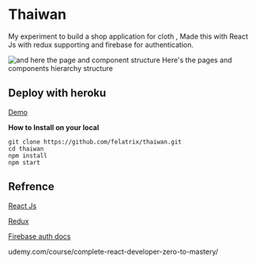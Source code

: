 # **Thaiwan**
My experiment to build a shop application for cloth , Made this with React Js with redux supporting and firebase for authentication.

![and here the page and component structure](https://res.cloudinary.com/dlycl62lh/image/upload/v1595951650/thaiwan/gambaran_besar_komponen_hogqhv.png)
Here's the pages and components hierarchy structure

## Deploy with heroku

[Demo](https://guarded-river-83715.herokuapp.com/shop)

 **How to Install on your local**

    git clone https://github.com/felatrix/thaiwan.git
    cd thaiwan
    npm install 
    npm start

## Refrence
[React Js](https://reactjs.org/docs/getting-started.html)

[Redux](https://redux.js.org/api/api-reference)

[Firebase auth docs](https://firebase.google.com/docs/auth)

udemy.com/course/complete-react-developer-zero-to-mastery/
